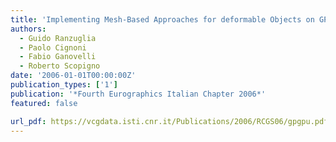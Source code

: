 ```yaml
---
title: 'Implementing Mesh-Based Approaches for deformable Objects on GPU'
authors:
  - Guido Ranzuglia
  - Paolo Cignoni
  - Fabio Ganovelli
  - Roberto Scopigno
date: '2006-01-01T00:00:00Z'
publication_types: ['1']
publication: '*Fourth Eurographics Italian Chapter 2006*'
featured: false

url_pdf: https://vcgdata.isti.cnr.it/Publications/2006/RCGS06/gpgpu.pdf
---
```

